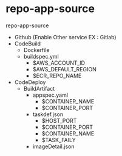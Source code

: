 # repo-app-source
repo-app-source

- Github (Enable Other service EX : Gitlab)
- CodeBuild
  - Dockerfile
  - buildspec.yml
    - $AWS_ACCOUNT_ID
    - $AWS_DEFAULT_REGION
    - $ECR_REPO_NAME
- CodeDeploy
  - BuildArtifact
    - appspec.yaml
      - $CONTAINER_NAME
      - $CONTAINER_PORT
    - taskdef.json
      - $HOST_PORT
      - $CONTAINER_PORT
      - $CONTAINER_NAME
      - $TASK_FAILY
    - imageDetail.json
